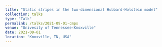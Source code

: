 ```yaml
---
title: "Static stripes in the two‑dimensional Hubbard‑Holstein model"
collection: talks
type: "Talk"
permalink: /talks/2021-09-01-cmps
venue: "Univesity of Tennessee-Knoxville"
date: 2021-09-01
location: "Knoxville, TN, USA"
---
```

